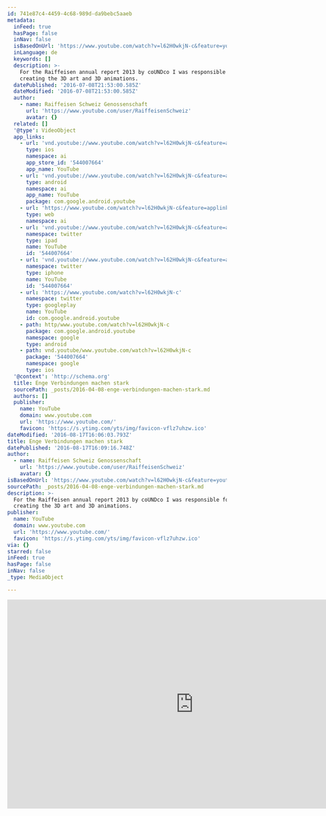 ```yaml
---
id: 741e87c4-4459-4c68-989d-da9bebc5aaeb
metadata:
  inFeed: true
  hasPage: false
  inNav: false
  isBasedOnUrl: 'https://www.youtube.com/watch?v=l62H0wkjN-c&feature=youtu.be'
  inLanguage: de
  keywords: []
  description: >-
    For the Raiffeisen annual report 2013 by coUNDco I was responsible for
    creating the 3D art and 3D animations.
  datePublished: '2016-07-08T21:53:00.585Z'
  dateModified: '2016-07-08T21:53:00.585Z'
  author:
    - name: Raiffeisen Schweiz Genossenschaft
      url: 'https://www.youtube.com/user/RaiffeisenSchweiz'
      avatar: {}
  related: []
  '@type': VideoObject
  app_links:
    - url: 'vnd.youtube://www.youtube.com/watch?v=l62H0wkjN-c&feature=applinks'
      type: ios
      namespace: ai
      app_store_id: '544007664'
      app_name: YouTube
    - url: 'vnd.youtube://www.youtube.com/watch?v=l62H0wkjN-c&feature=applinks'
      type: android
      namespace: ai
      app_name: YouTube
      package: com.google.android.youtube
    - url: 'https://www.youtube.com/watch?v=l62H0wkjN-c&feature=applinks'
      type: web
      namespace: ai
    - url: 'vnd.youtube://www.youtube.com/watch?v=l62H0wkjN-c&feature=applinks'
      namespace: twitter
      type: ipad
      name: YouTube
      id: '544007664'
    - url: 'vnd.youtube://www.youtube.com/watch?v=l62H0wkjN-c&feature=applinks'
      namespace: twitter
      type: iphone
      name: YouTube
      id: '544007664'
    - url: 'https://www.youtube.com/watch?v=l62H0wkjN-c'
      namespace: twitter
      type: googleplay
      name: YouTube
      id: com.google.android.youtube
    - path: http/www.youtube.com/watch?v=l62H0wkjN-c
      package: com.google.android.youtube
      namespace: google
      type: android
    - path: vnd.youtube/www.youtube.com/watch?v=l62H0wkjN-c
      package: '544007664'
      namespace: google
      type: ios
  '@context': 'http://schema.org'
  title: Enge Verbindungen machen stark
  sourcePath: _posts/2016-04-08-enge-verbindungen-machen-stark.md
  authors: []
  publisher:
    name: YouTube
    domain: www.youtube.com
    url: 'https://www.youtube.com/'
    favicon: 'https://s.ytimg.com/yts/img/favicon-vflz7uhzw.ico'
dateModified: '2016-08-17T16:06:03.793Z'
title: Enge Verbindungen machen stark
datePublished: '2016-08-17T16:09:16.748Z'
author:
  - name: Raiffeisen Schweiz Genossenschaft
    url: 'https://www.youtube.com/user/RaiffeisenSchweiz'
    avatar: {}
isBasedOnUrl: 'https://www.youtube.com/watch?v=l62H0wkjN-c&feature=youtu.be'
sourcePath: _posts/2016-04-08-enge-verbindungen-machen-stark.md
description: >-
  For the Raiffeisen annual report 2013 by coUNDco I was responsible for
  creating the 3D art and 3D animations.
publisher:
  name: YouTube
  domain: www.youtube.com
  url: 'https://www.youtube.com/'
  favicon: 'https://s.ytimg.com/yts/img/favicon-vflz7uhzw.ico'
via: {}
starred: false
inFeed: true
hasPage: false
inNav: false
_type: MediaObject

---
```

<iframe src="https://cdn.embedly.com/widgets/media.html?src=https%3A%2F%2Fwww.youtube.com%2Fembed%2Fl62H0wkjN-c%3Ffeature%3Doembed&amp;url=https%3A%2F%2Fwww.youtube.com%2Fwatch%3Fv%3Dl62H0wkjN-c%26feature%3Dyoutu.be&amp;image=https%3A%2F%2Fi.ytimg.com%2Fvi%2Fl62H0wkjN-c%2Fhqdefault.jpg&amp;key=b7d04c9b404c499eba89ee7072e1c4f7&amp;type=text%2Fhtml&amp;schema=youtube" width="854" height="480" scrolling="no" frameborder="0" allowfullscreen="allowfullscreen" style=""></iframe>